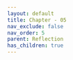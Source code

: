 ```yaml
---
layout: default
title: Chapter - 05
nav_exclude: false
nav_order: 5
parent: Reflection
has_children: true
---
```


